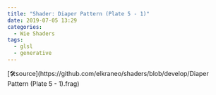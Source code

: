 ```yaml
---
title: "Shader: Diaper Pattern (Plate 5 - 1)"
date: 2019-07-05 13:29
categories:
  - Wie Shaders
tags:
  - glsl
  - generative
---
```


<section>
	<canvas class="glslCanvas" data-fragment-url="https://raw.githubusercontent.com/elkraneo/shaders/develop/Diaper Pattern (Plate 5 - 1).frag">
	</canvas>
</section>
[🛠source](https://github.com/elkraneo/shaders/blob/develop/Diaper Pattern (Plate 5 - 1).frag)
